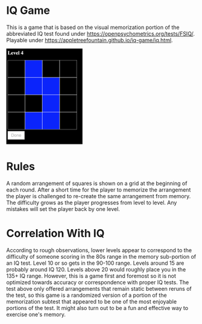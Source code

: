# IQ Game

This is a game that is based on the visual memorization portion of the abbreviated IQ test found under https://openpsychometrics.org/tests/FSIQ/. Playable under https://appletreefountain.github.io/iq-game/iq.html.

<img src="/preview1.png" width="40%" />

# Rules

A random arrangement of squares is shown on a grid at the beginning of each round. After a short time for the player to memorize the arrangement the player is challenged to re-create the same arrangement from memory. The difficulty grows as the player progresses from level to level. Any mistakes will set the player back by one level. 

# Correlation With IQ

According to rough observations, lower levels appear to correspond to the difficulty of someone scoring in the 80s range in the memory sub-portion of an IQ test. Level 10 or so gets in the 90-100 range. Levels around 15 are probably around IQ 120. Levels above 20 would roughly place you in the 135+ IQ range. However, this is a game first and foremost so it is not optimized towards accuracy or correspondence with proper IQ tests. The test above only offered arrangements that remain static between reruns of the test, so this game is a randomized version of a portion of the memorization subtest that appeared to be one of the most enjoyable portions of the test. It might also turn out to be a fun and effective way to exercise one's memory.
